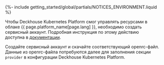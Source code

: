 {%- include getting_started/global/partials/NOTICES_ENVIRONMENT.liquid %}

Чтобы Deckhouse Kubernetes Platform смог управлять ресурсами в облаке {{ page.platform_name[page.lang] }}, необходимо создать сервисный аккаунт. Подробная инструкция по этому действию доступна в [документации](/products/kubernetes-platform/documentation/v1/modules/cloud-provider-openstack/environment.html).

Создайте сервисный аккаунт и скачайте соответствующий openrc-файл. Данные из openrc-файла потребуются далее для заполнения секции `provider` в конфигурации Deckhouse Kubernetes Platform.
